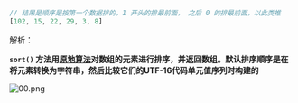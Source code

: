 ```js
// 结果是顺序是按第一个数据排的，1 开头的排最前面， 之后 0 的排最前面，以此类推
[102, 15, 22, 29, 3, 8]
```

解析：

**`sort()` 方法用[原地算法](https://en.wikipedia.org/wiki/In-place_algorithm)对数组的元素进行排序，并返回数组。默认排序顺序是在将元素转换为字符串，然后比较它们的UTF-16代码单元值序列时构建的**



![00.png](https://camo.githubusercontent.com/0bbab33c17234f7edcb72c69df7cd8ae8967fc63/68747470733a2f2f692e6c6f6c692e6e65742f323032302f30342f32302f45323538666f7537397653336956612e706e67)

